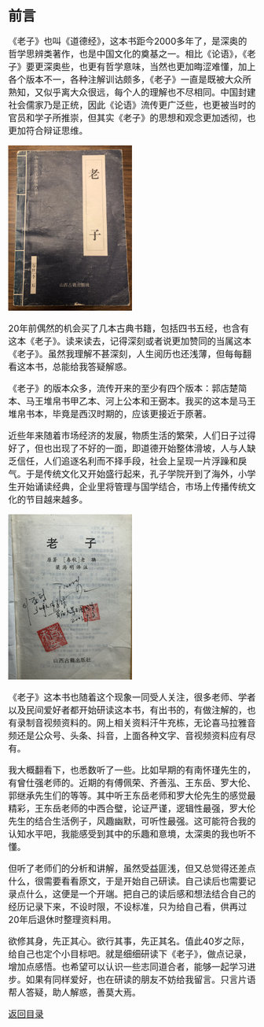 # 前言

<font size="4">

《老子》也叫《道德经》，这本书距今2000多年了，是深奥的哲学思辨类著作，也是中国文化的奠基之一。相比《论语》，《老子》要更深奥些，也更有哲学意味，当然也更加晦涩难懂，加上各个版本不一，各种注解训诂颇多，《老子》一直是既被大众所熟知，又似乎离大众很远，每个人的理解也不尽相同。中国封建社会儒家乃是正统，因此《论语》流传更广泛些，也更被当时的官员和学子所推崇，但其实《老子》的思想和观念更加透彻，也更加符合辩证思维。

<img src="../images/cover.jpg" width="50%">

20年前偶然的机会买了几本古典书籍，包括四书五经，也含有这本《老子》。读来读去，记得深刻或者说更加赞同的当属这本《老子》。虽然我理解不甚深刻，人生阅历也还浅薄，但每每翻看这本书，总能给我答疑解惑。


《老子》的版本众多，流传开来的至少有四个版本：郭店楚简本、马王堆帛书甲乙本、河上公本和王弼本。我买的这本是马王堆帛书本，毕竟是西汉时期的，应该更接近于原著。



近些年来随着市场经济的发展，物质生活的繁荣，人们日子过得好了，但也出现了不好的一面，即道德开始整体滑坡，人与人缺乏信任，人们追逐名利而不择手段，社会上呈现一片浮躁和戾气。于是传统文化又开始盛行起来，孔子学院开到了海外，小学生开始诵读经典，企业里将管理与国学结合，市场上传播传统文化的节目越来越多。


<img src="../images/preface-1.jpg" width="50%">

《老子》这本书也随着这个现象一同受人关注，很多老师、学者以及民间爱好者都开始研读这本书，有出书的，有做注解的，也有录制音视频资料的。网上相关资料汗牛充栋，无论喜马拉雅音频还是公众号、头条、抖音，上面各种文字、音视频资料应有尽有。

我大概翻看下，也悉数听了一些。比如早期的有南怀瑾先生的，有曾仕强老师的。近期的有傅佩荣、齐善泓、王东岳、罗大伦、郭继承先生们的等等。其中听王东岳老师和罗大伦先生的感觉最精彩，王东岳老师的中西合璧，论证严谨，逻辑性最强，罗大伦先生的结合生活例子，风趣幽默，可听性最强。这可能符合我的认知水平吧，我能感受到其中的乐趣和意境，太深奥的我也听不懂。

但听了老师们的分析和讲解，虽然受益匪浅，但又总觉得还差点什么，很需要看看原文，于是开始自己研读。自己读后也需要记录点什么，这便是一个开端。把自己的读后感和想法结合自己的经历记录下来，不设时限，不设标准，只为给自己看，供再过20年后退休时整理资料用。

欲修其身，先正其心。欲行其事，先正其名。值此40岁之际，给自己也定个小目标吧。就是细细研读下《老子》，做点记录，增加点感悟。也希望可以认识一些志同道合者，能够一起学习进步。如果有同样爱好，也在研读的朋友不妨给我留言。只言片语帮人答疑，助人解惑，善莫大焉。

[返回目录](../README.md) 

</font>

